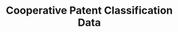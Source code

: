 ---
bigquery: https://console.cloud.google.com/bigquery?p=patents-public-data&d=cpc&page=dataset
citation: '“Cooperative Patent Classification” by the EPO and USPTO, for public use. '
contributors: EPO, USPTO
cost: None
description: Cooperative Patent Classification Data contains the scheme and definitions
  of the Cooperative Patent Classification system for classifying patent documents.
  The CPC is the result of a partnership between the EPO and the USPTO in their joint
  effort to develop a common, internationally compatible classification system for
  technical documents, in particular patent publications, which will be used by both
  offices in the patent granting process
documentation: https://www.cooperativepatentclassification.org/cpcSchemeAndDefinitions
last_edit: 04/05/2022, 12:10:01
location: https://www.cooperativepatentclassification.org/index
maintained_by: USPTO, EPO
schema_fields:
- childGroups
- limiting_references
- breakdownCode
- residual_references
- children
- titleFull
- notAllocatable
- informative_references
- applicationReferences
- title_part
- title_full
- date_revised
- limitingReferences
- application_references
- not_allocatable
- additional_only
- sizeCache
- symbol
- glossary
- ipcConcordant
- ipc_concordant
- definition
- status
- titlePart
- parents
- child_groups
- breakdown_code
- dateRevised
- level
- residualReferences
- synonyms
- informativeReferences
shortname: cooperative_patent_classification
tags:
- patents
- science
title: Cooperative Patent Classification Data
uuid: 984374a7-16e9-4b35-9445-458daceb01bf
---